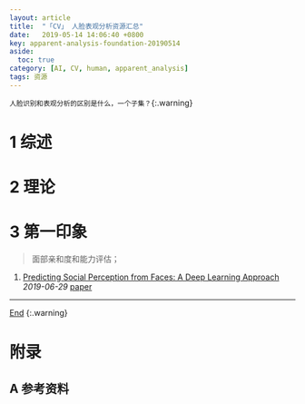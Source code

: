 ```yaml
---
layout: article
title:  "「CV」 人脸表观分析资源汇总"
date:   2019-05-14 14:06:40 +0800
key: apparent-analysis-foundation-20190514
aside:
  toc: true
category: [AI, CV, human, apparent_analysis]
tags: 资源
---
```

<span id='head'></span>  

<!--more-->
`人脸识别和表观分析的区别是什么，一个子集？`{:.warning}     

# 1 综述

# 2 理论

# 3 第一印象
>面部亲和度和能力评估；    

1. [Predicting Social Perception from Faces: A Deep Learning Approach](http://cn.arxiv.org/abs/1907.00217)    
*2019-06-29* [paper](https://arxiv.org/abs/1907.00217)    



-------------------  
[End](#head)
{:.warning}  


# 附录
## A 参考资料
